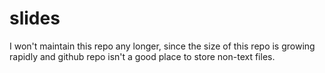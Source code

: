 # slides

I won't maintain this repo any longer, since the size of this repo is growing rapidly and github repo isn't a good place to store non-text files.
